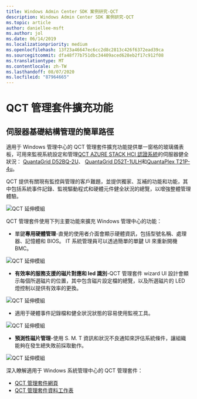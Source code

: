 ```yaml
---
title: Windows Admin Center SDK 案例研究-QCT
description: Windows Admin Center SDK 案例研究-QCT
ms.topic: article
author: daniellee-msft
ms.author: jol
ms.date: 06/14/2019
ms.localizationpriority: medium
ms.openlocfilehash: 13f23a46647ec6cc2d8c2813c426f6372ead39ca
ms.sourcegitcommit: dfa48f77b751dbc34409aced628eb2f17c912f08
ms.translationtype: MT
ms.contentlocale: zh-TW
ms.lasthandoff: 08/07/2020
ms.locfileid: "87964665"
---
```

# <a name="qct-management-suite-extension"></a>QCT 管理套件擴充功能

## <a name="a-simple-path-to-server-infrastructure-management"></a>伺服器基礎結構管理的簡單路徑

適用于 Windows 管理中心的 QCT 管理套件擴充功能提供單一窗格的玻璃儀表板，可用來監視系統設定和管理[QCT AZURE STACK HCI 認證系統](https://go.qct.io/solutions/enterprise-private-cloud/qxstack-windows-server-cloud-ready-appliances/windows-server-software-defined-solution-wssd/)的伺服器健全狀況： [QuantaGrid D52BQ-2U](https://www.qct.io/product/index/Server/rackmount-server/2U-Rackmount-Server/QuantaGrid-D52BQ-2U)、 [QuantaGrid D52T-1ULH](https://www.qct.io/product/index/Storage/Storage-Server/1U-Storage-Server/QuantaGrid-D52T-1ULH)和[QuantaPlex T21P-4u](https://www.qct.io/product/index/Storage/Storage-Server/4U-Storage-Server/QuantaPlex-T21P-4U)。

QCT 提供有關現有監控與管理的客戶難題，並提供獨家、互補的功能和功能，其中包括系統事件記錄、監視驅動程式和硬體元件健全狀況的總覽，以增強整體管理體驗。

![QCT 延伸模組](../../media/extend-case-study-qct/D52T_DarkMode_Disk-Detail-General.PNG)

QCT 管理套件使用下列主要功能來擴充 Windows 管理中心的功能：
- 單鍵**專用硬體管理**-直覺的使用者介面會顯示硬體資訊，包括型號名稱、處理器、記憶體和 BIOS。 IT 系統管理員可以透過簡單的單鍵 UI 來重新開機 BMC。

![QCT 延伸模組](../../media/extend-case-study-qct/D52T_Overview.PNG)

- **有效率的服務支援的磁片對應和 led 識別**-QCT 管理套件 wizard UI 設計會顯示每個所選磁片的位置，其中包含磁片設定檔的總覽，以及所選磁片的 LED 燈控制以提供有效率的更換。

![QCT 延伸模組](../../media/extend-case-study-qct/T21P_disk_mapping.png)

- 適用于硬體事件記錄檔和健全狀況狀態的容易使用監視工具。

![QCT 延伸模組](../../media/extend-case-study-qct/D52T_event_log.PNG)

- **預測性磁片管理**-使用 S. M. T 資訊和狀況不良通知來評估系統條件，讓組織能夠在發生總失敗前採取動作。

![QCT 延伸模組](../../media/extend-case-study-qct/T21P_SMART.PNG)

深入瞭解適用于 Windows 系統管理中心的 QCT 管理套件：
- [QCT 管理套件網頁](https://go.qct.io/solutions/enterprise-private-cloud/qxstack-windows-server-cloud-ready-appliances/)
- [QCT 管理套件資料工作表](https://go.qct.io/wp-content/uploads/2019/04/WAC-data-sheet_v04222019.pdf)